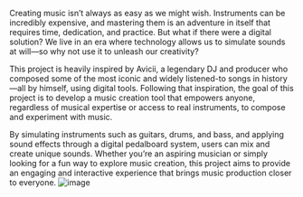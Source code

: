 Creating music isn’t always as easy as we might wish. Instruments can be incredibly expensive, and mastering them is an adventure in itself that requires time, dedication, and practice. But what if there were a digital solution? We live in an era where technology allows us to simulate sounds at will—so why not use it to unleash our creativity?

This project is heavily inspired by Avicii, a legendary DJ and producer who composed some of the most iconic and widely listened-to songs in history—all by himself, using digital tools. Following that inspiration, the goal of this project is to develop a music creation tool that empowers anyone, regardless of musical expertise or access to real instruments, to compose and experiment with music.

By simulating instruments such as guitars, drums, and bass, and applying sound effects through a digital pedalboard system, users can mix and create unique sounds. Whether you’re an aspiring musician or simply looking for a fun way to explore music creation, this project aims to provide an engaging and interactive experience that brings music production closer to everyone.
![image](https://github.com/user-attachments/assets/896ad5c1-dd72-4edb-b233-62ffcc066360)
